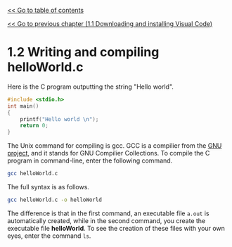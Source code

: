 [<< Go to table of contents](/doc/cPrograms/readme.md)

[<< Go to previous chapter (1.1 Downloading and installing Visual Code)](/doc/1-1-downloading-and-installing-visual-code.md)

# 1.2 Writing and compiling helloWorld.c

Here is the C program outputting the string "Hello world".

```c
#include <stdio.h>
int main()
{
    printf("Hello world \n");
    return 0;
}
```

The Unix command for compiling is gcc. GCC is a compilier from the [GNU project](https://www.gnu.org/), and it stands for GNU Compilier Collections. To compile the C program in command-line, enter the following command. 

```sh
gcc helloWorld.c
```

The full syntax is as follows.

```sh
gcc helloWorld.c -o helloWorld
```

The difference is that in the first command, an executable file ```a.out``` is automatically created, while in the second command, you create the executable file **helloWorld**. To see the creation of these files with your own eyes, enter the command ```ls```.
